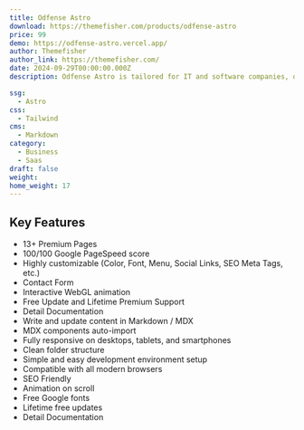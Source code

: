 ```yaml
---
title: Odfense Astro
download: https://themefisher.com/products/odfense-astro
price: 99
demo: https://odfense-astro.vercel.app/
author: Themefisher
author_link: https://themefisher.com/
date: 2024-09-29T00:00:00.000Z
description: Odfense Astro is tailored for IT and software companies, offering a modern and elegant design powered by Tailwind CSS. Its smooth user experience and streamlined layout make it perfect for IT businesses aiming to establish a strong online presence with optimal performance.

ssg:
  - Astro
css:
  - Tailwind
cms:
  - Markdown
category:
  - Business
  - Saas
draft: false
weight: 
home_weight: 17
---
```


## Key Features

- 13+ Premium Pages
- 100/100 Google PageSpeed score
- Highly customizable (Color, Font, Menu, Social Links, SEO Meta Tags, etc.)
- Contact Form
- Interactive WebGL animation
- Free Update and Lifetime Premium Support
- Detail Documentation
- Write and update content in Markdown / MDX
- MDX components auto-import
- Fully responsive on desktops, tablets, and smartphones
- Clean folder structure
- Simple and easy development environment setup
- Compatible with all modern browsers
- SEO Friendly
- Animation on scroll
- Free Google fonts
- Lifetime free updates
- Detail Documentation
